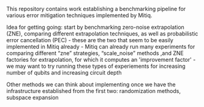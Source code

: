 This repository contains work establishing a benchmarking pipeline for various error mitigation techniques implemented by Mitiq. 

Idea for getting going: start by benchmarking zero-noise extrapolation (ZNE), comparing different extrapolation techniques, as well as  probabilistic error cancellation (PEC) 
    - these are the two that seem to be easily implemented in Mitiq already
    - Mitiq can already run many experiments for comparing different “zne” strategies, “scale_noise” methods ,and ZNE factories for extrapolation, for which it computes an 'improvement factor'
    - we may want to try running these types of experiements for increasing number of qubits and increasing circuit depth


Other methods we can think about implementing once we have the infrastructure established from the first two:
     randomization methods, subspace expansion
